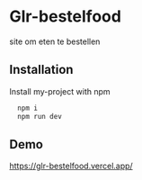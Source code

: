 
# Glr-bestelfood

 site om eten te bestellen



## Installation

Install my-project with npm

```bash
  npm i
  npm run dev
```
## Demo

https://glr-bestelfood.vercel.app/

